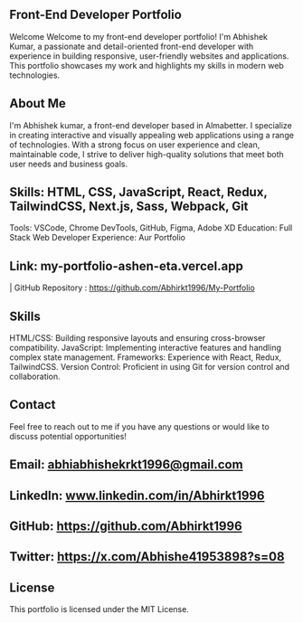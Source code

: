 ## Front-End Developer Portfolio
Welcome
Welcome to my front-end developer portfolio! I'm Abhishek Kumar, a passionate and detail-oriented front-end developer with experience in building responsive, user-friendly websites and applications. This portfolio showcases my work and highlights my skills in modern web technologies.

## About Me
I'm Abhishek kumar, a front-end developer based in Almabetter. I specialize in creating interactive and visually appealing web applications using a range of technologies. With a strong focus on user experience and clean, maintainable code, I strive to deliver high-quality solutions that meet both user needs and business goals.

## Skills: HTML, CSS, JavaScript, React, Redux, TailwindCSS, Next.js, Sass, Webpack, Git
Tools: VSCode, Chrome DevTools, GitHub, Figma, Adobe XD
Education: Full Stack Web Developer
Experience: Aur Portfolio
## Link: my-portfolio-ashen-eta.vercel.app
 | GitHub Repository : https://github.com/Abhirkt1996/My-Portfolio
## Skills
HTML/CSS: Building responsive layouts and ensuring cross-browser compatibility.
JavaScript: Implementing interactive features and handling complex state management.
Frameworks: Experience with React, Redux, TailwindCSS.
Version Control: Proficient in using Git for version control and collaboration.
## Contact
Feel free to reach out to me if you have any questions or would like to discuss potential opportunities!

## Email: abhiabhishekrkt1996@gmail.com
## LinkedIn: www.linkedin.com/in/Abhirkt1996 
## GitHub: https://github.com/Abhirkt1996
## Twitter: https://x.com/Abhishe41953898?s=08 
## License
This portfolio is licensed under the MIT License.
